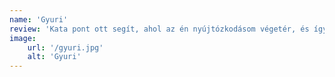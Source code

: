 ```yaml
---
name: 'Gyuri'
review: 'Kata pont ott segít, ahol az én nyújtózkodásom végetér, és így híddá tud válni a közönségem felé. Nagy szükség van rá, nekem, mert egyszerűen vannak dolgok, amiket nem tudok megcsinálni, vagy éppen valamiért nem teszek meg. Igen, jól jön ez a plusz, a világot hozza el.'
image: 
    url: '/gyuri.jpg'
    alt: 'Gyuri'
---
```




